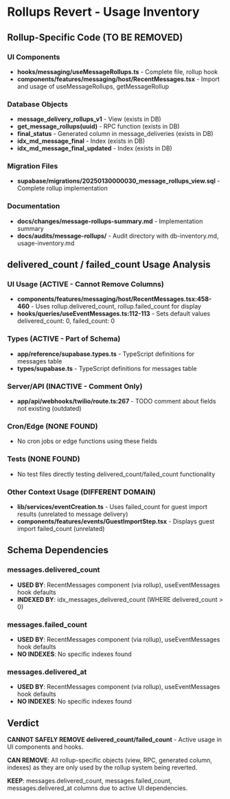 # Rollups Revert - Usage Inventory

## Rollup-Specific Code (TO BE REMOVED)

### UI Components

- **hooks/messaging/useMessageRollups.ts** - Complete file, rollup hook
- **components/features/messaging/host/RecentMessages.tsx** - Import and usage of useMessageRollups, getMessageRollup

### Database Objects  

- **message_delivery_rollups_v1** - View (exists in DB)
- **get_message_rollups(uuid)** - RPC function (exists in DB)  
- **final_status** - Generated column in message_deliveries (exists in DB)
- **idx_md_message_final** - Index (exists in DB)
- **idx_md_message_final_updated** - Index (exists in DB)

### Migration Files

- **supabase/migrations/20250130000030_message_rollups_view.sql** - Complete rollup implementation

### Documentation

- **docs/changes/message-rollups-summary.md** - Implementation summary
- **docs/audits/message-rollups/** - Audit directory with db-inventory.md, usage-inventory.md

## delivered_count / failed_count Usage Analysis

### UI Usage (ACTIVE - Cannot Remove Columns)

- **components/features/messaging/host/RecentMessages.tsx:458-460** - Uses rollup.delivered_count, rollup.failed_count for display
- **hooks/queries/useEventMessages.ts:112-113** - Sets default values delivered_count: 0, failed_count: 0

### Types (ACTIVE - Part of Schema)

- **app/reference/supabase.types.ts** - TypeScript definitions for messages table
- **types/supabase.ts** - TypeScript definitions for messages table

### Server/API (INACTIVE - Comment Only)

- **app/api/webhooks/twilio/route.ts:267** - TODO comment about fields not existing (outdated)

### Cron/Edge (NONE FOUND)

- No cron jobs or edge functions using these fields

### Tests (NONE FOUND)  

- No test files directly testing delivered_count/failed_count functionality

### Other Context Usage (DIFFERENT DOMAIN)

- **lib/services/eventCreation.ts** - Uses failed_count for guest import results (unrelated to message delivery)
- **components/features/events/GuestImportStep.tsx** - Displays guest import failed_count (unrelated)

## Schema Dependencies

### messages.delivered_count

- **USED BY**: RecentMessages component (via rollup), useEventMessages hook defaults
- **INDEXED BY**: idx_messages_delivered_count (WHERE delivered_count > 0)

### messages.failed_count  

- **USED BY**: RecentMessages component (via rollup), useEventMessages hook defaults
- **NO INDEXES**: No specific indexes found

### messages.delivered_at

- **USED BY**: RecentMessages component (via rollup), useEventMessages hook defaults  
- **NO INDEXES**: No specific indexes found

## Verdict

**CANNOT SAFELY REMOVE delivered_count/failed_count** - Active usage in UI components and hooks.

**CAN REMOVE**: All rollup-specific objects (view, RPC, generated column, indexes) as they are only used by the rollup system being reverted.

**KEEP**: messages.delivered_count, messages.failed_count, messages.delivered_at columns due to active UI dependencies.
